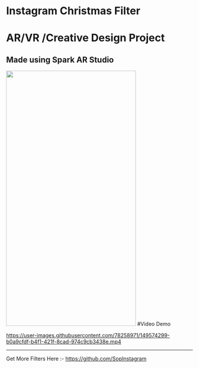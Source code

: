 # Instagram Christmas Filter
# AR/VR /Creative Design Project
## Made using Spark AR Studio
<img src="https://user-images.githubusercontent.com/78258971/149573079-6ca12719-d6bf-46ee-bb1f-a51e97b622a9.jpeg" width="350" height="690">
#Video Demo




https://user-images.githubusercontent.com/78258971/149574299-b0a9cfdf-b4f1-421f-8cad-974c9cb3438e.mp4

---

Get More Filters Here :- https://github.com/SopInstagram
